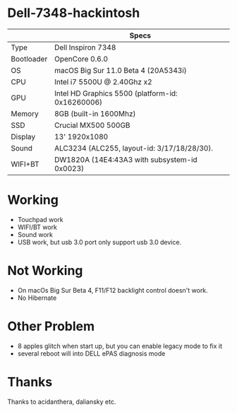 # Dell-7348-hackintosh

|           | Specs                                            |
|-----------|--------------------------------------------------|
| Type      | Dell Inspiron 7348                               |
| Bootloader| OpenCore 0.6.0                                   |
| OS        | macOS Big Sur 11.0 Beta 4 (20A5343i)             |
| CPU       | Intel i7 5500U @ 2.40Ghz x2                      |
| GPU       | Intel HD Graphics 5500 (platform-id: 0x16260006) |
| Memory    | 8GB (built-in 1600Mhz)                           |
| SSD       | Crucial MX500 500GB                              |
| Display   | 13' 1920x1080                                    |
| Sound     | ALC3234 (ALC255, layout-id: 3/17/18/28/30).      |
| WIFI+BT   | DW1820A (14E4:43A3 with subsystem-id 0x0023)     |

# Working

- Touchpad work
- WIFI/BT work
- Sound work
- USB work, but usb 3.0 port only support usb 3.0 device.

# Not Working

- On macOs Big Sur Beta 4, F11/F12 backlight control doesn't work.
- No Hibernate

# Other Problem

- 8 apples glitch when start up, but you can enable legacy mode to fix it
- several reboot will into DELL ePAS diagnosis mode

# Thanks

Thanks to acidanthera, daliansky etc.